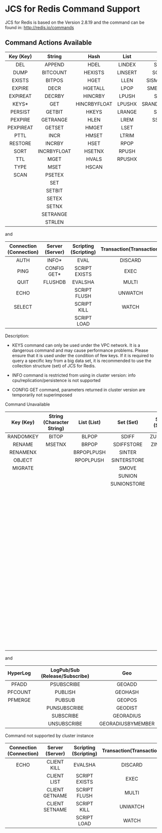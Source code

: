 ﻿# JCS for Redis Command Support



JCS for Redis is based on the Version 2.8.19 and the command can be found in: http://redis.io/commands




## Command Actions Available

Key (Key)|String|Hash|List|Set|SortedSet 
:--:|:--:|:--:|:--:|:--:|:--:
DEL|APPEND|HDEL|LINDEX|SADD|ZADD            
DUMP|BITCOUNT|HEXISTS|LINSERT|SCARD|ZCARD            
EXISTS|BITPOS|HGET|LLEN|SISMEMBER|ZCOUNT            
EXPIRE| DECR |HGETALL  | LPOP  |      	SMEMBERS     |ZINCRBY            
EXPIREAT   |         	DECRBY       |     	HINCRBY       |     	LPUSH       |     	SPOP      | ZRANGE            
KEYS*   |               	GET      |      	HINCRBYFLOAT   |         	LPUSHX   |         	SRANDMEMBER          |ZRANGEBYSCORE            
PERSIST    |        	GETBIT        |    	HKEYS         |   	LRANGE       |     	SREM     |ZRANK            
PEXPIRE   |         	GETRANGE      |      	HLEN        |    	LREM        |    	SSCAN      | ZREM            
PEXPIREAT         |   	GETSET        |    	HMGET       |     	LSET         |   	|ZREMRANGEBYRANK            
PTTL|INCR|HMSET|LTRIM | |        	ZREMRANGEBYSCORE            
RESTORE|INCRBY|HSET|RPOP      | |      	ZREVRANGE            
SORT|INCRBYFLOAT|HSETNX|RPUSH  | |          	ZREVRANGEBYSCORE            
TTL|MGET|HVALS|RPUSHX     | |       	ZREVRANK            
TYPE|MSET|HSCAN| | |       	       	ZSCORE            
SCAN|PSETEX| | | |ZSCAN            
| |SET   | |  |       	|ZRANGEBYLEX            
| |SETBIT      | | |   |   	ZLEXCOUNT            
| |SETEX       | | |    | 	ZREMRANGEBYLEX            
| |SETNX| | | | |             	
| |SETRANGE   | | | |         	
| |STRLEN    | | | |        	

and

Connection (Connection)|Server (Server)|Scripting (Scripting)|Transaction(Transaction)    
:--:|:--:|:--:|:--:
AUTH|INFO*|EVAL|DISCARD            
PING|CONFIG GET*|SCRIPT EXISTS|EXEC            
QUIT|FLUSHDB|EVALSHA|MULTI            
ECHO| |SCRIPT FLUSH|UNWATCH            
SELECT| |SCRIPT KILL|WATCH            
| | |SCRIPT LOAD|      

Description:

- KEYS command can only be used under the VPC network. It is a dangerous command and may cause performance problems. Please ensure that it is used under the condition of few keys. If it is required to query a specific key from a big data set, it is recommended to use the collection structure (set) of JCS for Redis.

- INFO command is restricted from using in cluster version: info cpu/replication/persistence is not supported

- CONFIG GET command, parameters returned in cluster version are temporarily not superimposed

Command Unavailable

Key (Key)|String (Character String)|List (List)|Set (Set)|SortedSet (SortedSet)|Server (Server)
:--:|:--:|:--:|:--:|:--:|:--:
RANDOMKEY|BITOP|BLPOP|SDIFF|ZUNIONSTORE|FLUSHALL            
RENAME|MSETNX|BRPOP|SDIFFSTORE|ZINTERSTORE|  
RENAMENX| |BRPOPLPUSH  |SINTER| |TIME            
OBJECT| | RPOPLPUSH|SINTERSTORE| |MONITOR            
MIGRATE | | | SMOVE | |SLOWLOG            
| | | |SUNION | |BGREWRITEAOF            
| | | |SUNIONSTORE| |BGSAVE            
| | | | | |CONFIG REWRITE            
| | | | | |CONFIG SET            
| | | | | |CONFIG RESETSTAT            
| | | | | |COMMAND            
| | | | | |COMMAND COUNT            
| | | | | |COMMAND GETKEYS            
| | | | | |COMMAND INFO            
| | | | | |DEBUG OBJECT            
| | | | | |DEBUG SEGFAULT            
| | | | | |LASTSAVE            
| | | | | |ROLE            
| | | | | |SAVE            
| | | | | |SHUTDOWN            
| | | | | |SLAVEOF            
| | | | | |SYNC            
| | | | | |PSYNC  

and

HyperLog|LogPub/Sub (Release/Subscribe)| Geo      
:--:|:--:|:--:
PFADD|PSUBSCRIBE|GEOADD            
PFCOUNT|PUBLISH|GEOHASH            
PFMERGE|PUBSUB|GEOPOS            
| |PUNSUBSCRIBE|GEODIST            
| |SUBSCRIBE|GEORADIUS            
| |UNSUBSCRIBE|GEORADIUSBYMEMBER  

Command not supported by cluster instance

Connection (Connection)|Server (Server)|Scripting (Scripting)|Transaction(Transaction)
:--:|:--:|:--:|:--:
ECHO|CLIENT KILL|EVALSHA|DISCARD            
| |CLIENT LIST|SCRIPT EXISTS|EXEC            
| |CLIENT GETNAME|SCRIPT FLUSH|MULTI            
| |CLIENT SETNAME|SCRIPT KILL|UNWATCH
| | |SCRIPT LOAD   |WATCH         
